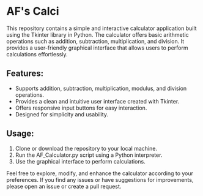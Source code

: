 # AF's Calci

This repository contains a simple and interactive calculator application built using the Tkinter library in Python. The calculator offers basic arithmetic operations such as addition, subtraction, multiplication, and division. It provides a user-friendly graphical interface that allows users to perform calculations effortlessly.

## Features:

* Supports addition, subtraction, multiplication, modulus, and division operations.
* Provides a clean and intuitive user interface created with Tkinter.
* Offers responsive input buttons for easy interaction.
* Designed for simplicity and usability.

## Usage:

1. Clone or download the repository to your local machine.
2. Run the AF_Calculator.py script using a Python interpreter.
3. Use the graphical interface to perform calculations.
   
Feel free to explore, modify, and enhance the calculator according to your preferences. If you find any issues or have suggestions for improvements, please open an issue or create a pull request.
